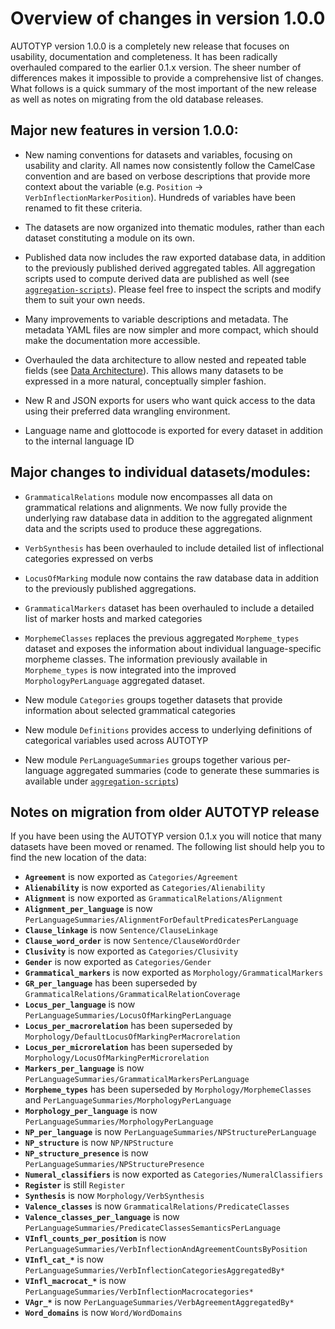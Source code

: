 # Overview of changes in version 1.0.0

AUTOTYP version 1.0.0 is a completely new release that focuses on usability,
documentation and completeness. It has been radically overhauled compared to
the earlier 0.1.x version. The sheer number of differences makes it
impossible to provide a comprehensive list of changes. What follows is a
quick summary of the most important of the new release as well as notes on
migrating from the old database releases. 

## Major new features in version 1.0.0:

- New naming conventions for datasets and variables, focusing on usability 
  and clarity. All names now consistently follow the CamelCase convention and 
  are based on verbose descriptions that provide more context about the variable 
  (e.g. `Position` -> `VerbInflectionMarkerPosition`). Hundreds of variables have 
  been renamed to fit these criteria.

- The datasets are now organized into thematic modules, rather than each dataset
  constituting a module on its own. 

- Published data now includes the raw exported database data, in addition to the 
  previously published derived aggregated tables. All aggregation scripts used to
  compute derived data are published as well (see 
  [`aggregation-scripts`](aggregation-scripts)). Please feel free to inspect the 
  scripts and modify them to suit your own needs.   

- Many improvements to variable descriptions and metadata. The metadata YAML files 
  are now simpler and more compact, which should make the documentation more 
  accessible.

- Overhauled the data architecture to allow nested and repeated table fields (see 
  [Data Architecture](readme.md#data-architecture)). This allows many datasets to be
  expressed in a more natural, conceptually simpler fashion.  

- New R and JSON exports for users who want quick access to the data using their 
  preferred data wrangling environment. 

- Language name and glottocode is exported for every dataset in addition to the 
  internal language ID

## Major changes to individual datasets/modules:

- `GrammaticalRelations` module now encompasses all data on grammatical relations 
  and alignments. We now fully provide the underlying raw database data in addition 
  to the aggregated alignment data and the scripts used to produce these aggregations.

- `VerbSynthesis` has been overhauled to include detailed list of inflectional 
  categories expressed on verbs

- `LocusOfMarking` module now contains the raw database data in addition to the 
  previously published aggregations. 

- `GrammaticalMarkers` dataset has been overhauled to include a detailed list
  of marker hosts and marked categories 

- `MorphemeClasses` replaces the previous aggregated `Morpheme_types` dataset
  and exposes the information about individual language-specific morpheme classes. 
  The information previously available in `Morpheme_types` is now integrated into
  the improved `MorphologyPerLanguage` aggregated dataset. 

- New module `Categories` groups together datasets that provide information about 
  selected grammatical categories

- New module `Definitions` provides access to underlying definitions of categorical
  variables used across AUTOTYP

- New module `PerLanguageSummaries` groups together various per-language aggregated
  summaries (code to generate these summaries is available under 
  [`aggregation-scripts`](aggregation-scripts))


## Notes on migration from older AUTOTYP release

If you have been using the AUTOTYP version 0.1.x you will notice that many datasets
have been moved or renamed. The following list should help you to find the new 
location of the data:

- **`Agreement`** is now exported as `Categories/Agreement`
- **`Alienability`** is now exported as `Categories/Alienability`
- **`Alignment`** is now exported as `GrammaticalRelations/Alignment`
- **`Alignment_per_language`** is now `PerLanguageSummaries/AlignmentForDefaultPredicatesPerLanguage` 
- **`Clause_linkage`** is now `Sentence/ClauseLinkage` 
- **`Clause_word_order`** is now `Sentence/ClauseWordOrder` 
- **`Clusivity`** is now exported as `Categories/Clusivity`
- **`Gender`** is now exported as `Categories/Gender`
- **`Grammatical_markers`** is now exported as `Morphology/GrammaticalMarkers`
- **`GR_per_language`** has been superseded by `GrammaticalRelations/GrammaticalRelationCoverage`
- **`Locus_per_language`** is now `PerLanguageSummaries/LocusOfMarkingPerLanguage` 
- **`Locus_per_macrorelation`** has been superseded by `Morphology/DefaultLocusOfMarkingPerMacrorelation`
- **`Locus_per_microrelation`** has been superseded by `Morphology/LocusOfMarkingPerMicrorelation`
- **`Markers_per_language`** is now `PerLanguageSummaries/GrammaticalMarkersPerLanguage` 
- **`Morpheme_types`** has been superseded by `Morphology/MorphemeClasses` and 
  `PerLanguageSummaries/MorphologyPerLanguage` 
- **`Morphology_per_language`** is now `PerLanguageSummaries/MorphologyPerLanguage` 
- **`NP_per_language`** is now `PerLanguageSummaries/NPStructurePerLanguage` 
- **`NP_structure`** is now `NP/NPStructure`
- **`NP_structure_presence`** is now `PerLanguageSummaries/NPStructurePresence` 
- **`Numeral_classifiers`** is now exported as `Categories/NumeralClassifiers`
- **`Register`** is still `Register`
- **`Synthesis`** is now `Morphology/VerbSynthesis`
- **`Valence_classes`** is now `GrammaticalRelations/PredicateClasses`
- **`Valence_classes_per_language`** is now `PerLanguageSummaries/PredicateClassesSemanticsPerLanguage` 	
- **`VInfl_counts_per_position`** is now `PerLanguageSummaries/VerbInflectionAndAgreementCountsByPosition` 	
- **`VInfl_cat_*`** is now `PerLanguageSummaries/VerbInflectionCategoriesAggregatedBy*` 	
- **`VInfl_macrocat_*`** is now `PerLanguageSummaries/VerbInflectionMacrocategories*` 	
- **`VAgr_*`** is now `PerLanguageSummaries/VerbAgreementAggregatedBy*` 	
- **`Word_domains`** is now `Word/WordDomains` 	







